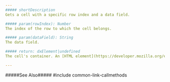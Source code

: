 ```yaml
---
##### shortDescription
Gets a cell with a specific row index and a data field.

##### param(rowIndex): Number
The index of the row to which the cell belongs.

##### param(dataField): String
The data field.

##### return: dxElement|undefined
The cell's container. An [HTML element](https://developer.mozilla.org/en-US/docs/Web/API/HTMLElement) or a [jQuery element](https://api.jquery.com/Types/#jQuery) when you use jQuery. If the specified row or data field does not exist, the method returns **undefined**.

---
```

#####See Also#####
#include common-link-callmethods